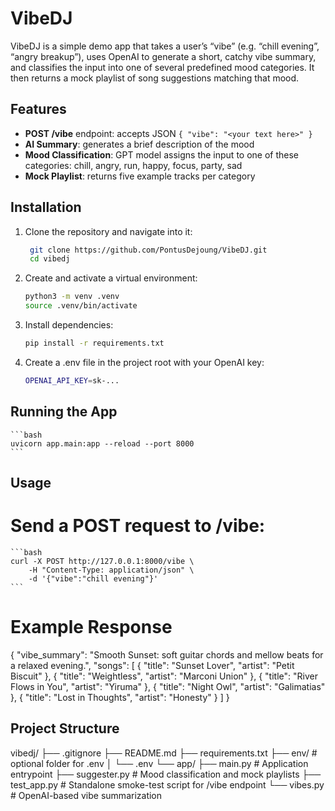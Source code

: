 # VibeDJ

VibeDJ is a simple demo app that takes a user’s “vibe” (e.g. “chill evening”, “angry breakup”), uses OpenAI to generate a short, catchy vibe summary, and classifies the input into one of several predefined mood categories. It then returns a mock playlist of song suggestions matching that mood.

## Features

- **POST /vibe** endpoint: accepts JSON `{ "vibe": "<your text here>" }`
- **AI Summary**: generates a brief description of the mood
- **Mood Classification**: GPT model assigns the input to one of these categories: chill, angry, run, happy, focus, party, sad
- **Mock Playlist**: returns five example tracks per category

## Installation

1. Clone the repository and navigate into it:
   ```bash
    git clone https://github.com/PontusDejoung/VibeDJ.git
    cd vibedj
    ```
2. Create and activate a virtual environment:
    ```bash
    python3 -m venv .venv
    source .venv/bin/activate
    ```
3. Install dependencies:
    ```bash
    pip install -r requirements.txt
    ```
4. Create a .env file in the project root with your OpenAI key:
    ```bash
    OPENAI_API_KEY=sk-...
    ```
## Running the App 
    ```bash
    uvicorn app.main:app --reload --port 8000
    ```
## Usage
# Send a POST request to /vibe:
    ```bash
    curl -X POST http://127.0.0.1:8000/vibe \
        -H "Content-Type: application/json" \
        -d '{"vibe":"chill evening"}'
    ```
# Example Response
{
  "vibe_summary": "Smooth Sunset: soft guitar chords and mellow beats for a relaxed evening.",
  "songs": [
    { "title": "Sunset Lover", "artist": "Petit Biscuit" },
    { "title": "Weightless", "artist": "Marconi Union" },
    { "title": "River Flows in You", "artist": "Yiruma" },
    { "title": "Night Owl", "artist": "Galimatias" },
    { "title": "Lost in Thoughts", "artist": "Honesty" }
  ]
}

## Project Structure
vibedj/
├── .gitignore
├── README.md
├── requirements.txt
├── env/           # optional folder for .env
│   └── .env
└── app/
    ├── main.py        # Application entrypoint
    ├── suggester.py   # Mood classification and mock playlists
    ├── test_app.py    # Standalone smoke-test script for /vibe endpoint
    └── vibes.py       # OpenAI-based vibe summarization

